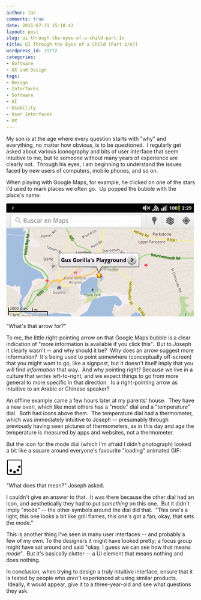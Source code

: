 ```yaml
---
author: Ian
comments: true
date: 2011-07-31 15:18:43
layout: post
slug: ui-through-the-eyes-of-a-child-part-1n
title: UI Through the Eyes of a Child (Part 1/n?)
wordpress_id: 11772
categories:
- Software
- UX and Design
tags:
- Design
- Interfaces
- Software
- UI
- Usability
- User Interfaces
- UX
---
```


My son is at the age where every question starts with "why" and everything, no matter how obvious, is to be questioned.  I regularly get asked about various iconography and bits of user interface that seem intuitive to me, but to someone without many years of experience are clearly not.  Through his eyes, I am beginning to understand the issues faced by new users of computers, mobile phones, and so on.

When playing with Google Maps, for example, he clicked on one of the stars I'd used to mark places we often go.  Up popped the bubble with the place's name:

[![Google Maps screenshot with location bubble](/blog/2011/07/screenshot-1312118967365-500x300.png)](/blog/2011/07/screenshot-1312118967365.png)

"What's that arrow for?"

To me, the little right-pointing arrow on that Google Maps bubble is a clear indication of "more information is available if you click this".  But to Joseph it clearly wasn't -- and why should it be?  Why does an arrow suggest more information?  It's being used to point somewhere (conceptually off-screen) that you might want to go, like a signpost, but it doesn't itself imply that you will find _information_ that way.  And why pointing right? Because we live in a culture that writes left-to-right, and we expect things to go from more general to more specific in that direction.  Is a right-pointing arrow as intuitive to an Arabic or Chinese speaker?

An offline example came a few hours later at my parents' house.  They have a new oven, which like most others has a "mode" dial and a "temperature" dial.  Both had icons above them.  The temperature dial had a thermometer, which was immediately intuitive to Joseph -- presumably through previously having seen pictures of thermometers, as in this day and age the temperature is measured by apps and websites, not a thermometer.

But the icon for the mode dial (which I'm afraid I didn't photograph) looked a bit like a square around everyone's favourite "loading" animated GIF:

[![Oven Mode Symbol](/blog/2011/07/oven-mode.png)](/blog/2011/07/oven-mode.png)

"What does that mean?" Joseph asked.

I couldn't give an answer to that.  It was there because the other dial had an icon, and aesthetically they had to put _something_ on this one.  But it didn't imply "mode" -- the other symbols around the dial did that.  "This one's a light, this one looks a bit like grill flames, this one's got a fan; okay, that sets the mode."

This is another thing I've seen in many user interfaces -- and probably a few of my own. To the designers it might have looked pretty; a focus group might have sat around and said "okay, I guess we can see how that means _mode_".  But it's basically clutter -- a UI element that means nothing and does nothing.

In conclusion, when trying to design a truly intuitive interface, ensure that it is tested by people who _aren't_ experienced at using similar products.  Ideally, it would appear, give it to a three-year-old and see what questions they ask.
